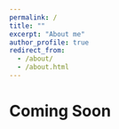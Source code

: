 ```yaml
---
permalink: /
title: ""
excerpt: "About me"
author_profile: true
redirect_from: 
  - /about/
  - /about.html
---
```


Coming Soon
======
